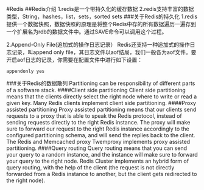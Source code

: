 #Redis
##Redis介绍
1.redis是一个带持久化的缓存数据
2.redis支持丰富的数据类型，String，hashes，list，sets，sorted sets
###关于Redis的持久化
1.redis提供一个数据快照，数据快照的原理是将整个Redis中存的所有数据遍历一遍存到一个扩展名为rdb的数据文件中。通过SAVE命令可以调用这个过程。

2.Append-Only File(追加式的操作日志记录）
Redis还支持一种追加式的操作日志记录，叫append only file，其日志文件以aof结局，我们一般各为aof文件。要开启aof日志的记录，你需要在配置文件中进行如下设置：

	appendonly yes
###关于Redis的数据散列
Partitioning can be responsibility of different parts of a software stack.
####Client side partitioning
Client side partitioning means that the clients directly select the right node where to write or read a given key. Many Redis clients implement client side partitioning.
####Proxy assisted partitioning
Proxy assisted partitioning means that our clients send requests to a proxy that is able to speak the Redis protocol, instead of sending requests directly to the right Redis instance. The proxy will make sure to forward our request to the right Redis instance accordingly to the configured partitioning schema, and will send the replies back to the client. The Redis and Memcached proxy Twemproxy implements proxy assisted partitioning.
####Query routing
Query routing means that you can send your query to a random instance, and the instance will make sure to forward your query to the right node. Redis Cluster implements an hybrid form of query routing, with the help of the client (the request is not directly forwarded from a Redis instance to another, but the client gets redirected to the right node).